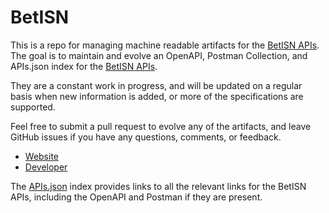 # BetISNThis is a repo for managing machine readable artifacts for the [BetISN APIs](http://www.apiisn.com/betting/). The goal is to maintain and evolve an OpenAPI, Postman Collection, and APIs.json index for the [BetISN APIs](http://www.apiisn.com/betting/).They are a constant work in progress, and will be updated on a regular basis when new information is added, or more of the specifications are supported.Feel free to submit a pull request to evolve any of the artifacts, and leave GitHub issues if you have any questions, comments, or feedback.- [Website](http://www.apiisn.com/betting/)- [Developer](http://www.apiisn.com/betting/)The [APIs.json](https://github.com/api-evangelist/betisn/blob/master/apis.json) index provides links to all the relevant links for the BetISN APIs, including the OpenAPI and Postman if they are present.